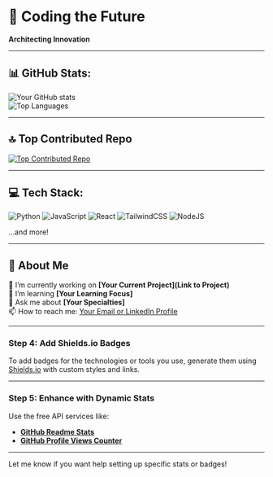 # 💫 Coding the Future  
**Architecting Innovation**  

---

## 📊 GitHub Stats:  
![Your GitHub stats](https://github-readme-stats.vercel.app/api?username=YourUsername&show_icons=true&theme=radical)  
![Top Languages](https://github-readme-stats.vercel.app/api/top-langs/?username=YourUsername&layout=compact&theme=radical)  

---

## 🔝 Top Contributed Repo  
[![Top Contributed Repo](https://github-readme-stats.vercel.app/api/pin/?username=YourUsername&repo=YourRepoName&theme=radical)](https://github.com/YourUsername/YourRepoName)  

---

## 💻 Tech Stack:  
![Python](https://img.shields.io/badge/Python-3776AB?style=for-the-badge&logo=python&logoColor=white)
![JavaScript](https://img.shields.io/badge/JavaScript-F7DF1E?style=for-the-badge&logo=javascript&logoColor=black)
![React](https://img.shields.io/badge/React-20232A?style=for-the-badge&logo=react&logoColor=61DAFB)
![TailwindCSS](https://img.shields.io/badge/TailwindCSS-38B2AC?style=for-the-badge&logo=tailwind-css&logoColor=white)
![NodeJS](https://img.shields.io/badge/Node.js-43853D?style=for-the-badge&logo=node-dot-js&logoColor=white)

...and more!

---

## 🚀 About Me  
🔭 I’m currently working on **[Your Current Project](Link to Project)**  
🌱 I’m learning **[Your Learning Focus]**  
💬 Ask me about **[Your Specialties]**  
📫 How to reach me: [Your Email or LinkedIn Profile](Link)  

---

### Step 4: Add Shields.io Badges
To add badges for the technologies or tools you use, generate them using [Shields.io](https://shields.io/) with custom styles and links.

---

### Step 5: Enhance with Dynamic Stats
Use the free API services like:
- **[GitHub Readme Stats](https://github.com/anuraghazra/github-readme-stats)**  
- **[GitHub Profile Views Counter](https://github.com/antonkomarev/github-profile-views-counter)**

---

Let me know if you want help setting up specific stats or badges!
